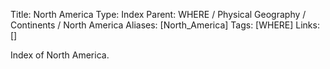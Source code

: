 Title: North America
Type: Index
Parent: WHERE / Physical Geography / Continents / North America
Aliases: [North_America]
Tags: [WHERE]
Links: []

Index of North America.
